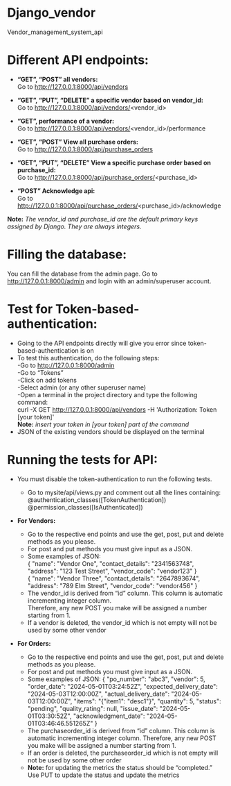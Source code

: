 # Django_vendor
Vendor_management_system_api

# Different API endpoints:
-	**“GET”, “POST” all vendors: <br/>**
Go to http://127.0.0.1:8000/api/vendors

- **“GET”, “PUT”, “DELETE” a specific vendor based on vendor_id:**<br/>
Go to http://127.0.0.1:8000/api/vendors/<vendor_id>

-	**“GET”, performance of a vendor:**<br/>
Go to http://127.0.0.1:8000/api/vendors/<vendor_id>/performance

-	**“GET”, “POST” View all purchase orders:**<br/>
Go to http://127.0.0.1:8000/api/purchase_orders

-	**“GET”, “PUT”, “DELETE” View a specific purchase order based on purchase_id:**<br/>
Go to http://127.0.0.1:8000/api/purchase_orders/<purchase_id>

-	**“POST” Acknowledge api:**<br/>
Go to http://127.0.0.1:8000/api/purchase_orders/<purchase_id>/acknowledge

**Note:** *The vendor_id and purchase_id are the default primary keys assigned by Django. They are always integers.*


# Filling the database:
You can fill the database from the admin page. Go to http://127.0.0.1:8000/admin and login with an admin/superuser account.

# Test for Token-based-authentication:
- Going to the API endpoints directly will give you error since token-based-authentication is on<br/>
- To test this authentication, do the following steps:<br/>
    -Go to http://127.0.0.1:8000/admin<br/>
    -Go to “Tokens”<br/>
    -Click on add tokens<br/>
    -Select admin (or any other superuser name)<br/>
    -Open a terminal in the project directory and type the following command:<br/>
      curl -X GET http://127.0.0.1:8000/api/vendors -H 'Authorization: Token [your token]'<br/>
**Note:** *insert your token in [your token] part of the command*<br/>
- JSON of the existing vendors should be displayed on the terminal<br/>

# Running the tests for API:
- You must disable the token-authentication to run the following tests.
    - Go to mysite/api/views.py and comment out all the lines containing:
      @authentication_classes([TokenAuthentication])<br/>
      @permission_classes([IsAuthenticated])<br/>
- **For Vendors:**
    - Go to the respective end points and use the get, post, put and delete methods as you please.
    - For post and put methods you must give input as a JSON.
    - Some examples of JSON:
      <br/>
        {
            "name": "Vendor One",
            "contact_details": "2341563748",
            "address": "123 Test Street",
            "vendor_code": "vendor123"
        }
      <br/>
        {
            "name": "Vendor Three",
            "contact_details": "2647893674",
            "address": "789 Elm Street",
            "vendor_code": "vendor456"
        }
    - The vendor_id is derived from “id” column. This column is automatic incrementing integer column.<br/>Therefore, any new POST you make will be assigned a number starting from 1.
    - If a vendor is deleted, the vendor_id which is not empty will not be used by some other vendor

- **For Orders:**
    - Go to the respective end points and use the get, post, put and delete methods as you please.
    - For post and put methods you must give input as a JSON.
    - Some examples of JSON:
        {
        "po_number": "abc3",
        "vendor": 5,
        "order_date": "2024-05-01T03:24:52Z",
        "expected_delivery_date": "2024-05-03T12:00:00Z",
        "actual_delivery_date": "2024-05-03T12:00:00Z",
        "items": "{\"item1\": \"desc1\"}",
        "quantity": 5,
        "status": "pending",
        "quality_rating": null,
        "issue_date": "2024-05-01T03:30:52Z",
        "acknowledgment_date": "2024-05-01T03:46:46.551265Z"
        }
    - The purchaseorder_id is derived from “id” column. This column is automatic incrementing integer column. Therefore, any new POST you make will be assigned a number starting from 1.
    - If an order is deleted, the purchaseorder_id which is not empty will not be used by some other order
    - **Note:** for updating the metrics the status should be “completed.” Use PUT to update the status and update the metrics
